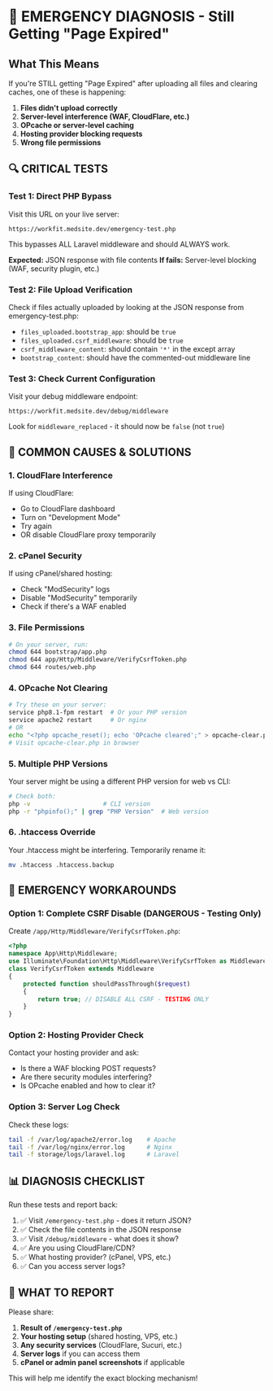 # 🚨 EMERGENCY DIAGNOSIS - Still Getting "Page Expired"

## What This Means

If you're STILL getting "Page Expired" after uploading all files and clearing caches, one of these is happening:

1. **Files didn't upload correctly**
2. **Server-level interference (WAF, CloudFlare, etc.)**
3. **OPcache or server-level caching**
4. **Hosting provider blocking requests**
5. **Wrong file permissions**

## 🔍 CRITICAL TESTS

### Test 1: Direct PHP Bypass
Visit this URL on your live server:
```
https://workfit.medsite.dev/emergency-test.php
```

This bypasses ALL Laravel middleware and should ALWAYS work.

**Expected:** JSON response with file contents
**If fails:** Server-level blocking (WAF, security plugin, etc.)

### Test 2: File Upload Verification
Check if files actually uploaded by looking at the JSON response from emergency-test.php:

- `files_uploaded.bootstrap_app`: should be `true`
- `files_uploaded.csrf_middleware`: should be `true`
- `csrf_middleware_content`: should contain `'*'` in the except array
- `bootstrap_content`: should have the commented-out middleware line

### Test 3: Check Current Configuration
Visit your debug middleware endpoint:
```
https://workfit.medsite.dev/debug/middleware
```

Look for `middleware_replaced` - it should now be `false` (not `true`)

## 🚨 COMMON CAUSES & SOLUTIONS

### 1. CloudFlare Interference
If using CloudFlare:
- Go to CloudFlare dashboard
- Turn on "Development Mode" 
- Try again
- OR disable CloudFlare proxy temporarily

### 2. cPanel Security
If using cPanel/shared hosting:
- Check "ModSecurity" logs
- Disable "ModSecurity" temporarily
- Check if there's a WAF enabled

### 3. File Permissions
```bash
# On your server, run:
chmod 644 bootstrap/app.php
chmod 644 app/Http/Middleware/VerifyCsrfToken.php
chmod 644 routes/web.php
```

### 4. OPcache Not Clearing
```bash
# Try these on your server:
service php8.1-fpm restart  # Or your PHP version
service apache2 restart     # Or nginx
# OR
echo "<?php opcache_reset(); echo 'OPcache cleared';" > opcache-clear.php
# Visit opcache-clear.php in browser
```

### 5. Multiple PHP Versions
Your server might be using a different PHP version for web vs CLI:
```bash
# Check both:
php -v                    # CLI version
php -r "phpinfo();" | grep "PHP Version"  # Web version
```

### 6. .htaccess Override
Your .htaccess might be interfering. Temporarily rename it:
```bash
mv .htaccess .htaccess.backup
```

## 🔧 EMERGENCY WORKAROUNDS

### Option 1: Complete CSRF Disable (DANGEROUS - Testing Only)
Create `/app/Http/Middleware/VerifyCsrfToken.php`:
```php
<?php
namespace App\Http\Middleware;
use Illuminate\Foundation\Http\Middleware\VerifyCsrfToken as Middleware;
class VerifyCsrfToken extends Middleware
{
    protected function shouldPassThrough($request)
    {
        return true; // DISABLE ALL CSRF - TESTING ONLY
    }
}
```

### Option 2: Hosting Provider Check
Contact your hosting provider and ask:
- Is there a WAF blocking POST requests?
- Are there security modules interfering?
- Is OPcache enabled and how to clear it?

### Option 3: Server Log Check
Check these logs:
```bash
tail -f /var/log/apache2/error.log    # Apache
tail -f /var/log/nginx/error.log      # Nginx  
tail -f storage/logs/laravel.log      # Laravel
```

## 📊 DIAGNOSIS CHECKLIST

Run these tests and report back:

1. ✅ Visit `/emergency-test.php` - does it return JSON?
2. ✅ Check the file contents in the JSON response
3. ✅ Visit `/debug/middleware` - what does it show?
4. ✅ Are you using CloudFlare/CDN?
5. ✅ What hosting provider? (cPanel, VPS, etc.)
6. ✅ Can you access server logs?

## 🎯 WHAT TO REPORT

Please share:
1. **Result of `/emergency-test.php`**
2. **Your hosting setup** (shared hosting, VPS, etc.)
3. **Any security services** (CloudFlare, Sucuri, etc.) 
4. **Server logs** if you can access them
5. **cPanel or admin panel screenshots** if applicable

This will help me identify the exact blocking mechanism!
